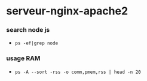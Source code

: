 # serveur-nginx-apache2


### search node js
- `ps -ef|grep node`

### usage RAM
- `ps -A --sort -rss -o comm,pmem,rss | head -n 20`



